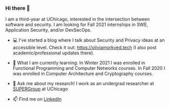 ### Hi there 👋

I am a third-year at UChicago, interested in the intersection between software and security. I am looking for Fall 2021 internships in SWE, Application Security, and/or DevSecOps.

- 💻 I've started a blog where I talk about Security and Privacy ideas at an accessible level. Check it out: https://oliviamorkved.tech (I also post academic/professional updates there).

- 🌱 What I am currently learning: In Winter 2021 I was enrolled in Functional Programming and Computer Networks courses.
   In Fall 2020 I was enrolled in Computer Architecture and Cryptography courses.

- 💬 Ask me about my research! I work as an undergrad researcher at <a href=https://super.cs.uchicago.edu>SUPERGroup</a> at UChicago

- 📫 Find me on <a href=https://www.linkedin.com/in/olivia-m-753583114>LinkedIn</a>
